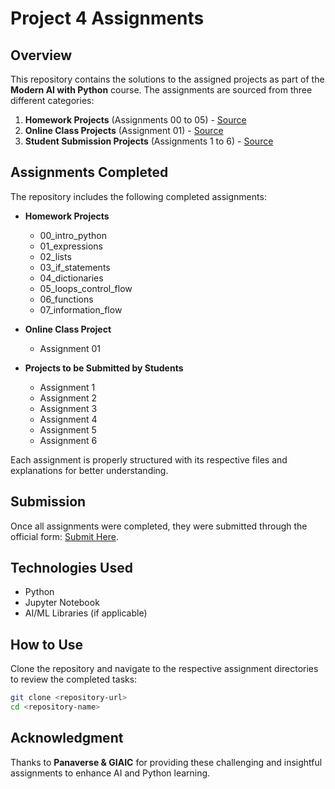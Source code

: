 # Project 4 Assignments

## Overview
This repository contains the solutions to the assigned projects as part of the **Modern AI with Python** course. The assignments are sourced from three different categories:

1. **Homework Projects** (Assignments 00 to 05) - [Source](https://github.com/panaversity/learn-modern-ai-python/tree/main/PROJECTS/homework_projects)
2. **Online Class Projects** (Assignment 01) - [Source](https://github.com/panaversity/learn-modern-ai-python/tree/main/PROJECTS/online_class_projects)
3. **Student Submission Projects** (Assignments 1 to 6) - [Source](https://github.com/panaversity/learn-modern-ai-python/blob/main/PROJECTS/projects_to_be_submitted_by_students/readme.md)

## Assignments Completed
The repository includes the following completed assignments:

- **Homework Projects**
  - 00_intro_python
  - 01_expressions
  - 02_lists
  - 03_if_statements
  - 04_dictionaries
  - 05_loops_control_flow
  - 06_functions
  - 07_information_flow

- **Online Class Project**
  - Assignment 01

- **Projects to be Submitted by Students**
  - Assignment 1
  - Assignment 2
  - Assignment 3
  - Assignment 4
  - Assignment 5
  - Assignment 6

Each assignment is properly structured with its respective files and explanations for better understanding.

## Submission
Once all assignments were completed, they were submitted through the official form: [Submit Here](https://forms.gle/tS7C3sr55tUZ36GY8).

## Technologies Used
- Python
- Jupyter Notebook
- AI/ML Libraries (if applicable)

## How to Use
Clone the repository and navigate to the respective assignment directories to review the completed tasks:
```bash
git clone <repository-url>
cd <repository-name>
```

## Acknowledgment
Thanks to **Panaverse & GIAIC** for providing these challenging and insightful assignments to enhance AI and Python learning.
